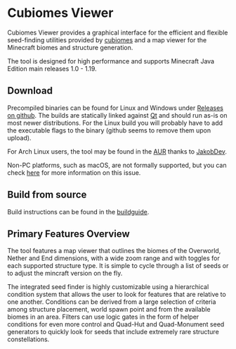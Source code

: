 # Cubiomes Viewer

Cubiomes Viewer provides a graphical interface for the efficient and flexible seed-finding utilities provided by [cubiomes](https://github.com/Cubitect/cubiomes) and a map viewer for the Minecraft biomes and structure generation.

The tool is designed for high performance and supports Minecraft Java Edition main releases 1.0 - 1.19.


## Download

Precompiled binaries can be found for Linux and Windows under [Releases on github](https://github.com/Cubitect/cubiomes-viewer/releases). The builds are statically linked against [Qt](https://www.qt.io) and should run as-is on most newer distributions.
For the Linux build you will probably have to add the executable flags to the binary (github seems to remove them upon upload).

For Arch Linux users, the tool may be found in the [AUR](https://aur.archlinux.org/packages/cubiomes-viewer) thanks to [JakobDev](https://github.com/JakobDev).

Non-PC platforms, such as macOS, are not formally supported, but you can check [here](https://github.com/Cubitect/cubiomes-viewer/issues/107) for more information on this issue.


## Build from source

Build instructions can be found in the [buildguide](buildguide.md).


## Primary Features Overview

The tool features a map viewer that outlines the biomes of the Overworld,
Nether and End dimensions, with a wide zoom range and with toggles for each
supported structure type. It is simple to cycle through a list of seeds or to
adjust the mincraft version on the fly.

The integrated seed finder is highly customizable using a hierarchical
condition system that allows the user to look for features that are relative to
one another. Conditions can be derived from a large selection of criteria among
structure placement, world spawn point and from the available biomes in an
area. Filters can use logic gates in the form of helper conditions for even
more control and Quad-Hut and Quad-Monument seed generators to quickly look for
seeds that include extremely rare structure constellations.




